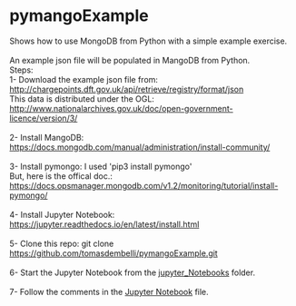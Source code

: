 # pymangoExample
Shows how to use MongoDB from Python with a simple example exercise. 
<br>
<br>
An example json file will be populated in MangoDB from Python.  
Steps:  
1- Download the example json file from: http://chargepoints.dft.gov.uk/api/retrieve/registry/format/json   
This data is distributed under the OGL: http://www.nationalarchives.gov.uk/doc/open-government-licence/version/3/  
<br>
2- Install MangoDB: https://docs.mongodb.com/manual/administration/install-community/  
<br>
3- Install pymongo: I used 'pip3 install pymongo'  
But, here is the offical doc.: https://docs.opsmanager.mongodb.com/v1.2/monitoring/tutorial/install-pymongo/  
<br>
4- Install Jupyter Notebook: https://jupyter.readthedocs.io/en/latest/install.html  
<br>
5- Clone this repo: git clone https://github.com/tomasdembelli/pymangoExample.git  
<br>
6- Start the Jupyter Notebook from the [jupyter_Notebooks](https://github.com/tomasdembelli/pymangoExample/tree/master/jupyter_Notebooks) folder.   
<br>
7- Follow the comments in the [Jupyter Notebook](https://nbviewer.jupyter.org/github/tomasdembelli/pymangoExample/blob/master/jupyter_Notebooks/pymongoExample.ipynb) file.  
